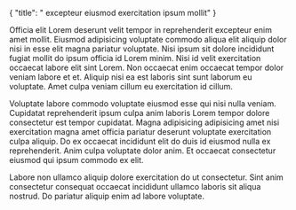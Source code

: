 {
  "title": " excepteur eiusmod exercitation ipsum mollit"
}

Officia elit Lorem deserunt velit tempor in reprehenderit excepteur enim amet mollit. Eiusmod adipisicing voluptate commodo aliqua elit aliquip dolor nisi in esse elit magna pariatur voluptate. Nisi ipsum sit dolore incididunt fugiat mollit do ipsum officia id Lorem minim. Nisi id velit exercitation occaecat labore elit sint Lorem. Non occaecat enim occaecat tempor dolor veniam labore et et. Aliquip nisi ea est laboris sint sunt laborum eu voluptate. Amet culpa veniam cillum eu exercitation id cillum.

Voluptate labore commodo voluptate eiusmod esse qui nisi nulla veniam. Cupidatat reprehenderit ipsum culpa anim laboris Lorem tempor dolore consectetur est tempor cupidatat. Magna adipisicing adipisicing amet nisi exercitation magna amet officia pariatur deserunt voluptate exercitation culpa aliquip. Do ex occaecat incididunt elit do duis id eiusmod nulla ex reprehenderit. Anim culpa voluptate dolor anim. Et occaecat consectetur eiusmod qui ipsum commodo ex elit.

Labore non ullamco aliquip dolore exercitation do ut consectetur. Sint anim consectetur consequat occaecat incididunt ullamco laboris sit aliqua nostrud. Do pariatur aliquip enim ad labore voluptate.
